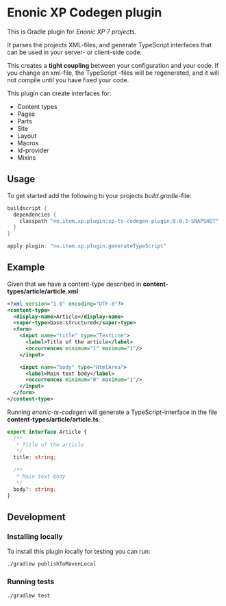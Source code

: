 # Enonic XP Codegen plugin

This is Gradle plugin for *Enonic XP 7 projects*. 

It parses the projects XML-files, and generate TypeScript interfaces that can be used in your server- or client-side 
code.

This creates a **tight coupling** between your configuration and your code. If you change an xml-file, the TypeScript
-files will be regenerated, and it will not compile until you have fixed your code.

This plugin can create interfaces for:

 - Content types
 - Pages
 - Parts
 - Site
 - Layout
 - Macros
 - Id-provider
 - Mixins
 
 ## Usage
 
 To get started add the following to your projects *build.gradle*-file:  
 
 ```groovy
 buildscript {
   dependencies {
     classpath "no.item.xp.plugin:xp-ts-codegen-plugin:0.0.3-SNAPSHOT"
   }
 }
 
 apply plugin: "no.item.xp.plugin.generateTypeScript"
 ```

## Example

Given that we have a content-type described in **content-types/article/article.xml**:

```xml
<?xml version="1.0" encoding="UTF-8"?>
<content-type>
  <display-name>Article</display-name>
  <super-type>base:structured</super-type>
  <form>
    <input name="title" type="TextLine">
      <label>Title of the article</label>
      <occurrences minimum="1" maximum="1"/>
    </input>

    <input name="body" type="HtmlArea">
      <label>Main text body</label>
      <occurrences minimum="0" maximum="1"/>
    </input>
  </form>
</content-type>
```

Running *enonic-ts-codegen* will generate a TypeScript-interface in the file **content-types/article/article.ts**:

```typescript
export interface Article {
  /** 
   * Title of the article
   */
  title: string;
 
  /**
   * Main text body 
   */
  body?: string;
}
```

## Development

### Installing locally

To install this plugin locally for testing you can run:

```bash
./gradlew publishToMavenLocal
```

### Running tests

```bash
./gradlew test
```


